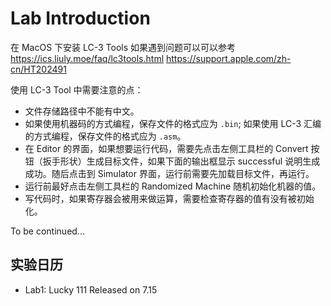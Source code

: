 # Lab Introduction

<!-- LC-3 Tool 可见 https://github.com/HobbitQia/2023_ICS/tree/master/docs/assets/LC-3 -->

在 MacOS 下安装 LC-3 Tools 如果遇到问题可以可以参考 https://ics.liuly.moe/faq/lc3tools.html 
https://support.apple.com/zh-cn/HT202491

使用 LC-3 Tool 中需要注意的点：

* 文件存储路径中不能有中文。
* 如果使用机器码的方式编程，保存文件的格式应为 `.bin`; 如果使用 LC-3 汇编的方式编程，保存文件的格式应为 `.asm`。
* 在 Editor 的界面，如果想要运行代码，需要先点击左侧工具栏的 Convert 按钮（扳手形状）生成目标文件，如果下面的输出框显示 successful 说明生成成功。随后点击到 Simulator 界面，运行前需要先加载目标文件，再运行。
* 运行前最好点击左侧工具栏的 Randomized Machine 随机初始化机器的值。
* 写代码时，如果寄存器会被用来做运算，需要检查寄存器的值有没有被初始化。

To be continued...

## 实验日历

* Lab1: Lucky 111  Released on 7.15